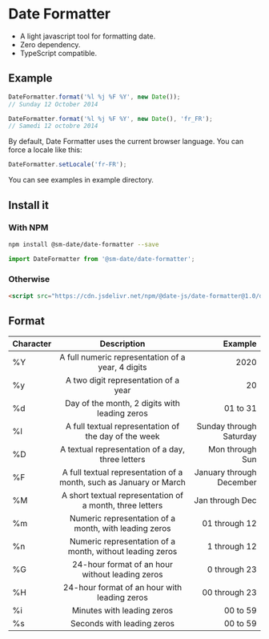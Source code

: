 # Date Formatter

- A light javascript tool for formatting date.
- Zero dependency.
- TypeScript compatible.

## Example

``` javascript
DateFormatter.format('%l %j %F %Y', new Date());
// Sunday 12 October 2014
```

``` javascript
DateFormatter.format('%l %j %F %Y', new Date(), 'fr_FR');
// Samedi 12 octobre 2014
```

By default, Date Formatter uses the current browser language. You can force a locale like this:
``` javascript
DateFormatter.setLocale('fr-FR');
```

You can see examples in example directory.

## Install it

### With NPM

``` bash
npm install @sm-date/date-formatter --save
```

``` javascript
import DateFormatter from '@sm-date/date-formatter';
```

### Otherwise

``` html
<script src="https://cdn.jsdelivr.net/npm/@date-js/date-formatter@1.0/dist/date-formatter.js"></script>
```

## Format

| Character     | Description           | Example  |
| ------------- |:-------------:| -----:|
| %Y            | A full numeric representation of a year, 4 digits | 2020 |
| %y             | A two digit representation of a year      |   20 |
| %d             | Day of the month, 2 digits with leading zeros      |    01 to 31 |
| %l | A full textual representation of the day of the week      |    Sunday through Saturday |
| %D | A textual representation of a day, three letters      |    Mon through Sun |
| %F | A full textual representation of a month, such as January or March      |    January through December |
| %M | A short textual representation of a month, three letters      |   Jan through Dec |
| %m | Numeric representation of a month, with leading zeros      |    	01 through 12  |
| %n | Numeric representation of a month, without leading zeros      |    	1 through 12  |
| %G |  	24-hour format of an hour without leading zeros      |    	0 through 23  |
| %H |  	24-hour format of an hour with leading zeros      |    	00 through 23  |
| %i |  	Minutes with leading zeros     |    	00 to 59  |
| %s |  	Seconds with leading zeros     |    	00 to 59  |
